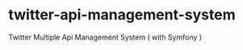 twitter-api-management-system
=============================

Twitter Multiple Api Management System ( with Symfony )
